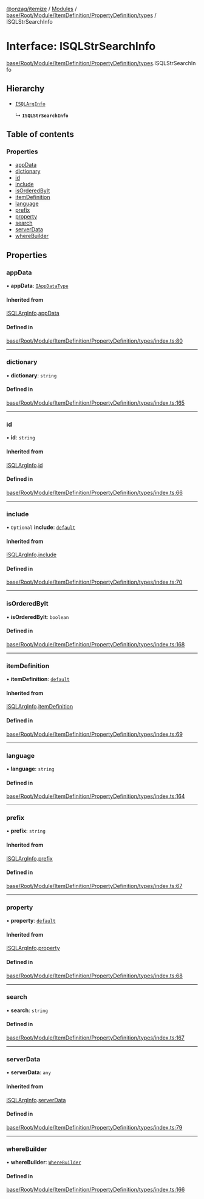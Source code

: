 [@onzag/itemize](../README.md) / [Modules](../modules.md) / [base/Root/Module/ItemDefinition/PropertyDefinition/types](../modules/base_Root_Module_ItemDefinition_PropertyDefinition_types.md) / ISQLStrSearchInfo

# Interface: ISQLStrSearchInfo

[base/Root/Module/ItemDefinition/PropertyDefinition/types](../modules/base_Root_Module_ItemDefinition_PropertyDefinition_types.md).ISQLStrSearchInfo

## Hierarchy

- [`ISQLArgInfo`](base_Root_Module_ItemDefinition_PropertyDefinition_types.ISQLArgInfo.md)

  ↳ **`ISQLStrSearchInfo`**

## Table of contents

### Properties

- [appData](base_Root_Module_ItemDefinition_PropertyDefinition_types.ISQLStrSearchInfo.md#appdata)
- [dictionary](base_Root_Module_ItemDefinition_PropertyDefinition_types.ISQLStrSearchInfo.md#dictionary)
- [id](base_Root_Module_ItemDefinition_PropertyDefinition_types.ISQLStrSearchInfo.md#id)
- [include](base_Root_Module_ItemDefinition_PropertyDefinition_types.ISQLStrSearchInfo.md#include)
- [isOrderedByIt](base_Root_Module_ItemDefinition_PropertyDefinition_types.ISQLStrSearchInfo.md#isorderedbyit)
- [itemDefinition](base_Root_Module_ItemDefinition_PropertyDefinition_types.ISQLStrSearchInfo.md#itemdefinition)
- [language](base_Root_Module_ItemDefinition_PropertyDefinition_types.ISQLStrSearchInfo.md#language)
- [prefix](base_Root_Module_ItemDefinition_PropertyDefinition_types.ISQLStrSearchInfo.md#prefix)
- [property](base_Root_Module_ItemDefinition_PropertyDefinition_types.ISQLStrSearchInfo.md#property)
- [search](base_Root_Module_ItemDefinition_PropertyDefinition_types.ISQLStrSearchInfo.md#search)
- [serverData](base_Root_Module_ItemDefinition_PropertyDefinition_types.ISQLStrSearchInfo.md#serverdata)
- [whereBuilder](base_Root_Module_ItemDefinition_PropertyDefinition_types.ISQLStrSearchInfo.md#wherebuilder)

## Properties

### appData

• **appData**: [`IAppDataType`](server.IAppDataType.md)

#### Inherited from

[ISQLArgInfo](base_Root_Module_ItemDefinition_PropertyDefinition_types.ISQLArgInfo.md).[appData](base_Root_Module_ItemDefinition_PropertyDefinition_types.ISQLArgInfo.md#appdata)

#### Defined in

[base/Root/Module/ItemDefinition/PropertyDefinition/types/index.ts:80](https://github.com/onzag/itemize/blob/73e0c39e/base/Root/Module/ItemDefinition/PropertyDefinition/types/index.ts#L80)

___

### dictionary

• **dictionary**: `string`

#### Defined in

[base/Root/Module/ItemDefinition/PropertyDefinition/types/index.ts:165](https://github.com/onzag/itemize/blob/73e0c39e/base/Root/Module/ItemDefinition/PropertyDefinition/types/index.ts#L165)

___

### id

• **id**: `string`

#### Inherited from

[ISQLArgInfo](base_Root_Module_ItemDefinition_PropertyDefinition_types.ISQLArgInfo.md).[id](base_Root_Module_ItemDefinition_PropertyDefinition_types.ISQLArgInfo.md#id)

#### Defined in

[base/Root/Module/ItemDefinition/PropertyDefinition/types/index.ts:66](https://github.com/onzag/itemize/blob/73e0c39e/base/Root/Module/ItemDefinition/PropertyDefinition/types/index.ts#L66)

___

### include

• `Optional` **include**: [`default`](../classes/base_Root_Module_ItemDefinition_Include.default.md)

#### Inherited from

[ISQLArgInfo](base_Root_Module_ItemDefinition_PropertyDefinition_types.ISQLArgInfo.md).[include](base_Root_Module_ItemDefinition_PropertyDefinition_types.ISQLArgInfo.md#include)

#### Defined in

[base/Root/Module/ItemDefinition/PropertyDefinition/types/index.ts:70](https://github.com/onzag/itemize/blob/73e0c39e/base/Root/Module/ItemDefinition/PropertyDefinition/types/index.ts#L70)

___

### isOrderedByIt

• **isOrderedByIt**: `boolean`

#### Defined in

[base/Root/Module/ItemDefinition/PropertyDefinition/types/index.ts:168](https://github.com/onzag/itemize/blob/73e0c39e/base/Root/Module/ItemDefinition/PropertyDefinition/types/index.ts#L168)

___

### itemDefinition

• **itemDefinition**: [`default`](../classes/base_Root_Module_ItemDefinition.default.md)

#### Inherited from

[ISQLArgInfo](base_Root_Module_ItemDefinition_PropertyDefinition_types.ISQLArgInfo.md).[itemDefinition](base_Root_Module_ItemDefinition_PropertyDefinition_types.ISQLArgInfo.md#itemdefinition)

#### Defined in

[base/Root/Module/ItemDefinition/PropertyDefinition/types/index.ts:69](https://github.com/onzag/itemize/blob/73e0c39e/base/Root/Module/ItemDefinition/PropertyDefinition/types/index.ts#L69)

___

### language

• **language**: `string`

#### Defined in

[base/Root/Module/ItemDefinition/PropertyDefinition/types/index.ts:164](https://github.com/onzag/itemize/blob/73e0c39e/base/Root/Module/ItemDefinition/PropertyDefinition/types/index.ts#L164)

___

### prefix

• **prefix**: `string`

#### Inherited from

[ISQLArgInfo](base_Root_Module_ItemDefinition_PropertyDefinition_types.ISQLArgInfo.md).[prefix](base_Root_Module_ItemDefinition_PropertyDefinition_types.ISQLArgInfo.md#prefix)

#### Defined in

[base/Root/Module/ItemDefinition/PropertyDefinition/types/index.ts:67](https://github.com/onzag/itemize/blob/73e0c39e/base/Root/Module/ItemDefinition/PropertyDefinition/types/index.ts#L67)

___

### property

• **property**: [`default`](../classes/base_Root_Module_ItemDefinition_PropertyDefinition.default.md)

#### Inherited from

[ISQLArgInfo](base_Root_Module_ItemDefinition_PropertyDefinition_types.ISQLArgInfo.md).[property](base_Root_Module_ItemDefinition_PropertyDefinition_types.ISQLArgInfo.md#property)

#### Defined in

[base/Root/Module/ItemDefinition/PropertyDefinition/types/index.ts:68](https://github.com/onzag/itemize/blob/73e0c39e/base/Root/Module/ItemDefinition/PropertyDefinition/types/index.ts#L68)

___

### search

• **search**: `string`

#### Defined in

[base/Root/Module/ItemDefinition/PropertyDefinition/types/index.ts:167](https://github.com/onzag/itemize/blob/73e0c39e/base/Root/Module/ItemDefinition/PropertyDefinition/types/index.ts#L167)

___

### serverData

• **serverData**: `any`

#### Inherited from

[ISQLArgInfo](base_Root_Module_ItemDefinition_PropertyDefinition_types.ISQLArgInfo.md).[serverData](base_Root_Module_ItemDefinition_PropertyDefinition_types.ISQLArgInfo.md#serverdata)

#### Defined in

[base/Root/Module/ItemDefinition/PropertyDefinition/types/index.ts:79](https://github.com/onzag/itemize/blob/73e0c39e/base/Root/Module/ItemDefinition/PropertyDefinition/types/index.ts#L79)

___

### whereBuilder

• **whereBuilder**: [`WhereBuilder`](../classes/database_WhereBuilder.WhereBuilder.md)

#### Defined in

[base/Root/Module/ItemDefinition/PropertyDefinition/types/index.ts:166](https://github.com/onzag/itemize/blob/73e0c39e/base/Root/Module/ItemDefinition/PropertyDefinition/types/index.ts#L166)
